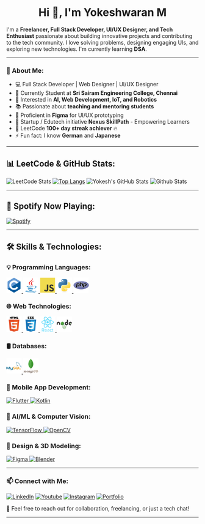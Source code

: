 <h1 align="center">Hi 👋, I'm Yokeshwaran M</h1>

<!--
**cyancoder4066/cyancoder4066** is a ✨ _special_ ✨ repository because its `README.md` (this file) appears on your GitHub profile.

Here are some ideas to get you started:

- 🔭 I’m currently working on ...
- 🌱 I’m currently learning ...
- 👯 I’m looking to collaborate on ...
- 🤔 I’m looking for help with ...
- 💬 Ask me about ...
- 📫 How to reach me: ...
- 😄 Pronouns: ...
- ⚡ Fun fact: ...
-->
I'm a **Freelancer, Full Stack Developer, UI/UX Designer, and Tech Enthusiast** passionate about building innovative projects and contributing to the tech community. I love solving problems, designing engaging UIs, and exploring new technologies. I'm currently learning **DSA**.

---

### 🚀 About Me:
- 💻 Full Stack Developer | Web Designer | UI/UX Designer                                                   
- 🌱 Currently Student at **Sri Sairam Engineering College, Chennai**
- 🔬 Interested in **AI, Web Development, IoT, and Robotics**
- 📚 Passionate about **teaching and mentoring students**
- 🎨 Proficient in **Figma** for UI/UX prototyping
- 🔭 Startup / Edutech initiative **Nexus SkillPath** - Empowering Learners
- 🎯 LeetCode **100+ day streak achiever** 🔥
- ⚡ Fun fact: I know **German** and **Japanese** 

---

## 📊 LeetCode & GitHub Stats:

![LeetCode Stats](https://leetcard.jacoblin.cool/yokesh_4066?theme=dark&font=Abel) [![Top Langs](https://github-readme-stats.vercel.app/api/top-langs/?username=CyanCoder4066&layout=compact&theme=radical)](https://github.com/anuraghazra/github-readme-stats) ![Yokesh's GitHub Stats](https://github-readme-stats.vercel.app/api?username=CyanCoder4066&show_icons=true&theme=radical) ![Github Stats](https://raw.githubusercontent.com/CyanCoder4066/CyanCoder4066/output/github-contribution-grid-snake-dark.svg)
 
---

## 🎵 Spotify Now Playing:

[![Spotify](https://novatorem.vercel.app/api/spotify)](https://open.spotify.com/user/31a6lhzlymuzzjnblqvkk2j3d32a)

---

## 🛠️ Skills & Technologies:

### 💡 Programming Languages:
<p align="left"> 
  <a href="https://www.cprogramming.com/" target="_blank" rel="noreferrer"> <img src="https://raw.githubusercontent.com/devicons/devicon/master/icons/c/c-original.svg" alt="C" width="40" height="40"/> </a> 
  <a href="https://www.java.com" target="_blank" rel="noreferrer"> <img src="https://raw.githubusercontent.com/devicons/devicon/master/icons/java/java-original.svg" alt="Java" width="40" height="40"/> </a> 
  <a href="https://developer.mozilla.org/en-US/docs/Web/JavaScript" target="_blank" rel="noreferrer"> <img src="https://raw.githubusercontent.com/devicons/devicon/master/icons/javascript/javascript-original.svg" alt="JavaScript" width="40" height="40"/> </a> 
  <a href="https://www.python.org" target="_blank" rel="noreferrer"> <img src="https://raw.githubusercontent.com/devicons/devicon/master/icons/python/python-original.svg" alt="Python" width="40" height="40"/> </a> 
  <a href="https://www.php.net" target="_blank" rel="noreferrer"> <img src="https://raw.githubusercontent.com/devicons/devicon/master/icons/php/php-original.svg" alt="PHP" width="40" height="40"/> </a>
</p>

### 🌐 Web Technologies:
<p align="left"> 
  <a href="https://www.w3.org/html/" target="_blank" rel="noreferrer"> <img src="https://raw.githubusercontent.com/devicons/devicon/master/icons/html5/html5-original-wordmark.svg" alt="HTML" width="40" height="40"/> </a> 
  <a href="https://www.w3schools.com/css/" target="_blank" rel="noreferrer"> <img src="https://raw.githubusercontent.com/devicons/devicon/master/icons/css3/css3-original-wordmark.svg" alt="CSS" width="40" height="40"/> </a>
  <a href="https://reactjs.org/" target="_blank" rel="noreferrer"> <img src="https://raw.githubusercontent.com/devicons/devicon/master/icons/react/react-original-wordmark.svg" alt="React" width="40" height="40"/> </a>
  <a href="https://nodejs.org" target="_blank" rel="noreferrer"> <img src="https://raw.githubusercontent.com/devicons/devicon/master/icons/nodejs/nodejs-original-wordmark.svg" alt="Node.js" width="40" height="40"/> </a>
</p>

### 🛢️ Databases:
<p align="left"> 
  <a href="https://www.mysql.com/" target="_blank" rel="noreferrer"> <img src="https://raw.githubusercontent.com/devicons/devicon/master/icons/mysql/mysql-original-wordmark.svg" alt="MySQL" width="40" height="40"/> </a>
  <a href="https://www.mongodb.com/" target="_blank" rel="noreferrer"> <img src="https://raw.githubusercontent.com/devicons/devicon/master/icons/mongodb/mongodb-original-wordmark.svg" alt="MongoDB" width="40" height="40"/> </a>
</p>

### 📱 Mobile App Development:
<p align="left"> 
  <a href="https://flutter.dev" target="_blank" rel="noreferrer"> <img src="https://www.vectorlogo.zone/logos/flutterio/flutterio-icon.svg" alt="Flutter" width="40" height="40"/> </a> 
  <a href="https://kotlinlang.org" target="_blank" rel="noreferrer"> <img src="https://www.vectorlogo.zone/logos/kotlinlang/kotlinlang-icon.svg" alt="Kotlin" width="40" height="40"/> </a>
</p>

### 🔬 AI/ML & Computer Vision:
<p align="left"> 
  <a href="https://www.tensorflow.org" target="_blank" rel="noreferrer"> <img src="https://www.vectorlogo.zone/logos/tensorflow/tensorflow-icon.svg" alt="TensorFlow" width="40" height="40"/> </a> 
  <a href="https://opencv.org/" target="_blank" rel="noreferrer"> <img src="https://www.vectorlogo.zone/logos/opencv/opencv-icon.svg" alt="OpenCV" width="40" height="40"/> </a>
</p>

### 🎨 Design & 3D Modeling:
<p align="left"> 
  <a href="https://www.figma.com/" target="_blank" rel="noreferrer"> <img src="https://www.vectorlogo.zone/logos/figma/figma-icon.svg" alt="Figma" width="40" height="40"/> </a> 
  <a href="https://www.blender.org/" target="_blank" rel="noreferrer"> <img src="https://download.blender.org/branding/community/blender_community_badge_white.svg" alt="Blender" width="40" height="40"/> </a>
</p>

---

### 📫 Connect with Me:
[![LinkedIn](https://img.shields.io/badge/-LinkedIn-blue?style=flat-square&logo=linkedin)](https://www.linkedin.com/in/myokeshwaran/)
[![Youtube](https://img.shields.io/badge/-Youtube-red?style=flat-square&logo=Youtube)](https://youtube.com/@cyan_coder)
[![Instagram](https://img.shields.io/badge/-Instagram-pink?style=flat-square&logo=Instagram)](https://www.instagram.com/cyan_coder/)
[![Portfolio](https://img.shields.io/badge/-Portfolio-black?style=flat-square&logo=google-chrome)](https://your-portfolio-link.com)

💬 Feel free to reach out for collaboration, freelancing, or just a tech chat!

---
